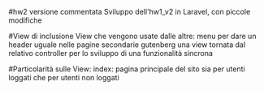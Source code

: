 #hw2 versione commentata
Sviluppo dell'hw1_v2 in Laravel, con piccole modifiche

#View di inclusione
View che vengono usate dalle altre: 
menu per dare un header uguale nelle pagine secondarie
gutenberg una view tornata dal relativo controller per lo sviluppo di una funzionalità sincrona

#Particolarità sulle View:
index: pagina principale del sito sia per utenti loggati che per utenti non loggati


